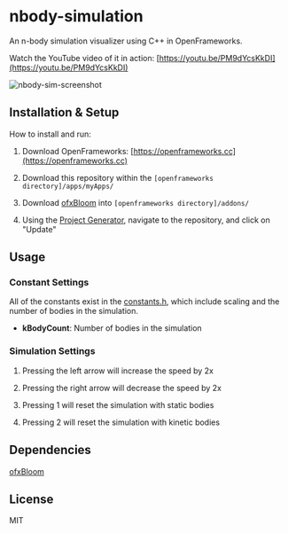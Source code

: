 # nbody-simulation

An n-body simulation visualizer using C++ in OpenFrameworks.

Watch the YouTube video of it in action: [https://youtu.be/PM9dYcsKkDI](https://youtu.be/PM9dYcsKkDI)

![nbody-sim-screenshot](https://user-images.githubusercontent.com/7104017/56918864-c1bb0f80-6a84-11e9-86e7-b5cc36c4ee30.png)

## Installation & Setup

How to install and run:

1. Download OpenFrameworks: [https://openframeworks.cc](https://openframeworks.cc)

2. Download this repository within the `[openframeworks directory]/apps/myApps/`

3. Download [ofxBloom](https://github.com/P-A-N/ofxBloom) into `[openframeworks directory]/addons/`

4. Using the [Project Generator](https://openframeworks.cc/learning/01_basics/how_to_add_addon_to_project/), navigate to the repository, and click on "Update"

## Usage

### Constant Settings

All of the constants exist in the [constants.h](https://github.com/n3a9/nbody-simulation/blob/master/src/constants.h), which include scaling and the number of bodies in the simulation.

- **kBodyCount**: Number of bodies in the simulation

### Simulation Settings

1. Pressing the left arrow will increase the speed by 2x

2. Pressing the right arrow will decrease the speed by 2x

3. Pressing 1 will reset the simulation with static bodies

4. Pressing 2 will reset the simulation with kinetic bodies

## Dependencies

[ofxBloom](https://github.com/P-A-N/ofxBloom)

## License

MIT
